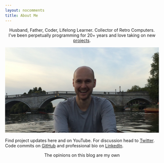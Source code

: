 ```yaml
---
layout: nocomments
title: About Me
---
```


<p style="text-align: center;">Husband, Father, Coder, Lifelong Learner. Collector of Retro Computers. I've been perpetually programming for 20+ years and love taking on new <a href="/projects">projects</a>.</p>

![James Mackenzie](/img/about/james-mackenzie.jpg)

<p>Find project updates here and on <href="https://youtube.com/jamesfmackenzie" target="_blank">YouTube</a>. For discussion head to <a href="https://twitter.com/jamesfmackenzie" target="_blank">Twitter</a>. Code commits on <a href="https://github.com/jamesfmackenzie" target="_blank">GitHub</a> and professional bio on <a href="https://www.linkedin.com/in/jamesfmackenzie" target="_blank">LinkedIn</a>.</p>

<p style="text-align: center;">The opinions on this blog are my own</p>
